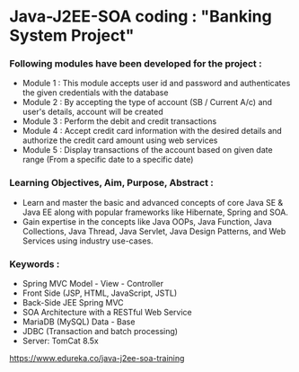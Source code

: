 # Java-J2EE-SOA coding : "Banking System Project"

### Following modules have been developed for the project : 

* Module 1 : This module accepts user id and password and authenticates the given credentials with the database
* Module 2 : By accepting the type of account (SB / Current A/c) and user's details, account will be created
* Module 3 : Perform the debit and credit transactions
* Module 4 : Accept credit card information with the desired details and authorize the credit card amount using web services
* Module 5 : Display transactions of the account based on given date range (From a specific date to a specific date)


### Learning Objectives, Aim, Purpose, Abstract : 

* Learn and master the basic and advanced concepts of core Java SE & Java EE along with popular frameworks like Hibernate, Spring and SOA. 
* Gain expertise in the concepts like Java OOPs, Java Function, Java Collections, Java Thread, Java Servlet, Java Design Patterns, and Web Services using industry use-cases.


### Keywords : 

* Spring MVC Model - View - Controller
* Front Side (JSP, HTML, JavaScript, JSTL)
* Back-Side JEE Spring MVC
* SOA Architecture with a RESTful Web Service
* MariaDB (MySQL) Data - Base
* JDBC (Transaction and batch processing)
* Server: TomCat 8.5x


https://www.edureka.co/java-j2ee-soa-training






